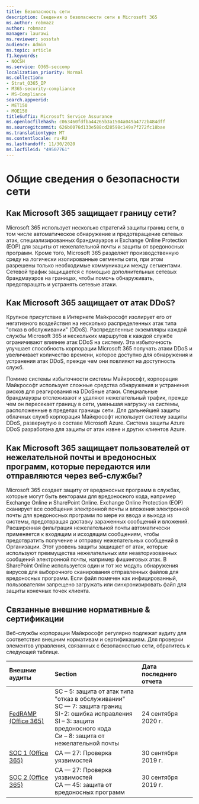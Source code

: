 ```yaml
---
title: Безопасность сети
description: Сведения о безопасности сети в Microsoft 365
ms.author: robmazz
author: robmazz
manager: laurawi
ms.reviewer: sosstah
audience: Admin
ms.topic: article
f1.keywords:
- NOCSH
ms.service: O365-seccomp
localization_priority: Normal
ms.collection:
- Strat_O365_IP
- M365-security-compliance
- MS-Compliance
search.appverid:
- MET150
- MOE150
titleSuffix: Microsoft Service Assurance
ms.openlocfilehash: c063460fdfba44265b3a1504a049a4772b484dff
ms.sourcegitcommit: 626b0076d133e588cd28598c149a7f272fc18bae
ms.translationtype: MT
ms.contentlocale: ru-RU
ms.lasthandoff: 11/30/2020
ms.locfileid: "49507761"
---
```

# <a name="network-security-overview"></a>Общие сведения о безопасности сети

## <a name="how-does-microsoft-365-secure-the-network-boundary"></a>Как Microsoft 365 защищает границу сети?

Microsoft 365 использует несколько стратегий защиты границ сети, в том числе автоматическое обнаружение и предотвращение сетевых атак, специализированных брандмауэров и Exchange Online Protection (EOP) для защиты от нежелательной почты и защиты от вредоносных программ. Кроме того, Microsoft 365 разделяет производственную среду на логически изолированные сегменты сети, при этом разрешены только необходимые коммуникации между сегментами. Сетевой трафик защищается с помощью дополнительных сетевых брандмауэров на границах, чтобы помочь обнаруживать, предотвращать и устранять сетевые атаки.

## <a name="how-does-microsoft-365-defend-against-ddos-attacks"></a>Как Microsoft 365 защищает от атак DDoS?

Крупное присутствие в Интернете Майкрософт изолирует его от негативного воздействия на несколько распределенных атак типа "отказ в обслуживании" (DDoS). Распределенные экземпляры каждой службы Microsoft 365 и нескольких маршрутов к каждой службе ограничивают влияние атак DDoS на систему. Эта избыточность улучшает способность корпорации Microsoft 365 получать атаки DDoS и увеличивает количество времени, которое доступно для обнаружения и устранения атак DDoS, прежде чем они повлияют на доступность служб.

Помимо системы избыточности системы Майкрософт, корпорация Майкрософт использует сложные средства обнаружения и устранения рисков для реагирования на DDoSные атаки. Специальные брандмауэры отслеживают и удаляют нежелательный трафик, прежде чем он пересекает границу в сети, уменьшая нагрузку на системы, расположенные в пределах границы сети. Для дальнейшей защиты облачных служб корпорация Майкрософт использует систему защиты DDoS, развернутую в составе Microsoft Azure. Система защиты Azure DDoS разработана для защиты от атак извне и других клиентов Azure.

## <a name="how-does-microsoft-365-protect-users-against-spam-and-malware-being-uploaded-or-sent-through-online-services"></a>Как Microsoft 365 защищает пользователей от нежелательной почты и вредоносных программ, которые передаются или отправляются через веб-службы?

Microsoft 365 создает защиту от вредоносных программ в службах, которые могут быть векторами для вредоносного кода, например Exchange Online и SharePoint Online. Exchange Online Protection (EOP) сканирует все сообщения электронной почты и вложения электронной почты для вредоносных программ по мере их ввода и выхода из системы, предотвращая доставку зараженных сообщений и вложений. Расширенная фильтрация нежелательной почты автоматически применяется к входящим и исходящим сообщениям, чтобы предотвратить получение и отправку нежелательных сообщений в Организации. Этот уровень защиты защищает от атак, которые используют преимущества нежелательных или неавторизованных сообщений электронной почты, например фишинговых атак. В SharePoint Online используется один и тот же модуль обнаружения вирусов для выборочного сканирования отправленных файлов для вредоносных программ. Если файл помечен как инфицированный, пользователям запрещено загружать или синхронизировать файл для защиты конечных точек клиента.

## <a name="related-external-regulations--certifications"></a>Связанные внешние нормативные & сертификации

Веб-службы корпорации Майкрософт регулярно подлежат аудиту для соответствия внешним нормативам и сертификациям. Для проверки элементов управления, связанных с безопасностью сети, обратитесь к следующей таблице.

| **Внешние аудиты** | **Section** | **Дата последнего отчета** |
|:--------------------|:------------|:-----------------------|
| [FedRAMP (Office 365)](https://compliance.microsoft.com/compliancemanager) | SC – 5: защита от атак типа "отказ в обслуживании" <br> SC — 7: защита границ <br> SI-2: ошибка исправления <br> SI – 3: защита вредоносного кода <br> Си – 8: защита от нежелательной почты | 24 сентября 2020 г. |
| [SOC 1 (Office 365)](https://servicetrust.microsoft.com/ViewPage/MSComplianceGuideV3?command=Download&downloadType=Document&downloadId=b07c0f7b-6bd5-4544-8255-7a5f14bf914a&tab=7027ead0-3d6b-11e9-b9e1-290b1eb4cdeb&docTab=7027ead0-3d6b-11e9-b9e1-290b1eb4cdeb_SOC_/_SSAE_16_Reports) | CA — 27: Проверка уязвимостей | 30 сентября 2019 г. |
| [SOC 2 (Office 365)](https://servicetrust.microsoft.com/ViewPage/MSComplianceGuideV3?command=Download&downloadType=Document&downloadId=fa062990-e758-4ddc-ace3-7fb21a301d09&tab=7027ead0-3d6b-11e9-b9e1-290b1eb4cdeb&docTab=7027ead0-3d6b-11e9-b9e1-290b1eb4cdeb_SOC_/_SSAE_16_Rep-11e9-b9e1-290b1eb4cdeb_SOC_/_SSAE_16_Reports) | CA — 27: Проверка уязвимостей <br> CA — 45: защита от вредоносных программ | 30 сентября 2019 г. |